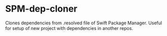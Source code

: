 # SPM-dep-cloner

Clones dependencies from .resolved file of Swift Package Manager.
Useful for setup of new project with dependencies in another repos.
